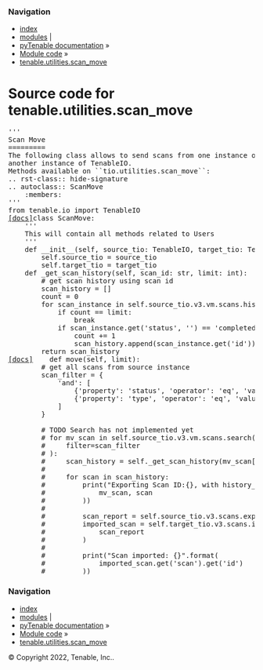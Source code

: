 <!DOCTYPE html>
<html lang="en">
  <head>
    <meta charset="utf-8" />
    <meta name="viewport" content="width=device-width, initial-scale=1.0" />
    <link rel="index" title="Index" href="../../../genindex.md" />
  </head><body>
    <div class="related" role="navigation" aria-label="related navigation">
      <h3>Navigation</h3>
      <ul>
        <li class="right" style="margin-right: 10px">
          <a href="../../../genindex.md" title="General Index"
             accesskey="I">index</a></li>
        <li class="right" >
          <a href="../../../py-modindex.md" title="Python Module Index"
             >modules</a> |</li>
        <li class="nav-item nav-item-0"><a href="../../../README.md">pyTenable  documentation</a> &#187;</li>
          <li class="nav-item nav-item-1"><a href="../../index.md" accesskey="U">Module code</a> &#187;</li>
        <li class="nav-item nav-item-this"><a href="">tenable.utilities.scan_move</a></li> 
      </ul>
    </div>  
    <div class="document">
      <div class="documentwrapper">
          <div class="body" role="main">
  <h1>Source code for tenable.utilities.scan_move</h1><div class="highlight"><pre>
<span></span><span class="sd">&#39;&#39;&#39;</span>
<span class="sd">Scan Move</span>
<span class="sd">=========</span>
<span class="sd">The following class allows to send scans from one instance of TenableIO to</span>
<span class="sd">another instance of TenableIO.</span>
<span class="sd">Methods available on ``tio.utilities.scan_move``:</span>
<span class="sd">.. rst-class:: hide-signature</span>
<span class="sd">.. autoclass:: ScanMove</span>
<span class="sd">    :members:</span>
<span class="sd">&#39;&#39;&#39;</span>
<span class="kn">from</span> <span class="nn">tenable.io</span> <span class="kn">import</span> <span class="n">TenableIO</span>
<div class="viewcode-block" id="ScanMove"><a class="viewcode-back" href="../../../tenable.utilities.scan_move.md#tenable.utilities.scan_move.ScanMove">[docs]</a><span class="k">class</span> <span class="nc">ScanMove</span><span class="p">:</span>
    <span class="sd">&#39;&#39;&#39;</span>
<span class="sd">    This will contain all methods related to Users</span>
<span class="sd">    &#39;&#39;&#39;</span>
    <span class="k">def</span> <span class="fm">__init__</span><span class="p">(</span><span class="bp">self</span><span class="p">,</span> <span class="n">source_tio</span><span class="p">:</span> <span class="n">TenableIO</span><span class="p">,</span> <span class="n">target_tio</span><span class="p">:</span> <span class="n">TenableIO</span><span class="p">):</span>
        <span class="bp">self</span><span class="o">.</span><span class="n">source_tio</span> <span class="o">=</span> <span class="n">source_tio</span>
        <span class="bp">self</span><span class="o">.</span><span class="n">target_tio</span> <span class="o">=</span> <span class="n">target_tio</span>
    <span class="k">def</span> <span class="nf">_get_scan_history</span><span class="p">(</span><span class="bp">self</span><span class="p">,</span> <span class="n">scan_id</span><span class="p">:</span> <span class="nb">str</span><span class="p">,</span> <span class="n">limit</span><span class="p">:</span> <span class="nb">int</span><span class="p">):</span>
        <span class="c1"># get scan history using scan id</span>
        <span class="n">scan_history</span> <span class="o">=</span> <span class="p">[]</span>
        <span class="n">count</span> <span class="o">=</span> <span class="mi">0</span>
        <span class="k">for</span> <span class="n">scan_instance</span> <span class="ow">in</span> <span class="bp">self</span><span class="o">.</span><span class="n">source_tio</span><span class="o">.</span><span class="n">v3</span><span class="o">.</span><span class="n">vm</span><span class="o">.</span><span class="n">scans</span><span class="o">.</span><span class="n">history</span><span class="p">(</span><span class="n">scan_id</span><span class="p">):</span>
            <span class="k">if</span> <span class="n">count</span> <span class="o">==</span> <span class="n">limit</span><span class="p">:</span>
                <span class="k">break</span>
            <span class="k">if</span> <span class="n">scan_instance</span><span class="o">.</span><span class="n">get</span><span class="p">(</span><span class="s1">&#39;status&#39;</span><span class="p">,</span> <span class="s1">&#39;&#39;</span><span class="p">)</span> <span class="o">==</span> <span class="s1">&#39;completed&#39;</span><span class="p">:</span>
                <span class="n">count</span> <span class="o">+=</span> <span class="mi">1</span>
                <span class="n">scan_history</span><span class="o">.</span><span class="n">append</span><span class="p">(</span><span class="n">scan_instance</span><span class="o">.</span><span class="n">get</span><span class="p">(</span><span class="s1">&#39;id&#39;</span><span class="p">))</span>
        <span class="k">return</span> <span class="n">scan_history</span>
<div class="viewcode-block" id="ScanMove.move"><a class="viewcode-back" href="../../../tenable.utilities.scan_move.md#tenable.utilities.scan_move.ScanMove.move">[docs]</a>    <span class="k">def</span> <span class="nf">move</span><span class="p">(</span><span class="bp">self</span><span class="p">,</span> <span class="n">limit</span><span class="p">):</span>
        <span class="c1"># get all scans from source instance</span>
        <span class="n">scan_filter</span> <span class="o">=</span> <span class="p">{</span>
            <span class="s1">&#39;and&#39;</span><span class="p">:</span> <span class="p">[</span>
                <span class="p">{</span><span class="s1">&#39;property&#39;</span><span class="p">:</span> <span class="s1">&#39;status&#39;</span><span class="p">,</span> <span class="s1">&#39;operator&#39;</span><span class="p">:</span> <span class="s1">&#39;eq&#39;</span><span class="p">,</span> <span class="s1">&#39;value&#39;</span><span class="p">:</span> <span class="s1">&#39;completed&#39;</span><span class="p">},</span>
                <span class="p">{</span><span class="s1">&#39;property&#39;</span><span class="p">:</span> <span class="s1">&#39;type&#39;</span><span class="p">,</span> <span class="s1">&#39;operator&#39;</span><span class="p">:</span> <span class="s1">&#39;eq&#39;</span><span class="p">,</span> <span class="s1">&#39;value&#39;</span><span class="p">:</span> <span class="s1">&#39;remote&#39;</span><span class="p">}</span>
            <span class="p">]</span>
        <span class="p">}</span></div></div>
        <span class="c1"># TODO Search has not implemented yet</span>
        <span class="c1"># for mv_scan in self.source_tio.v3.vm.scans.search(</span>
        <span class="c1">#     filter=scan_filter</span>
        <span class="c1"># ):</span>
        <span class="c1">#     scan_history = self._get_scan_history(mv_scan[&#39;id&#39;], limit)</span>
        <span class="c1">#</span>
        <span class="c1">#     for scan in scan_history:</span>
        <span class="c1">#         print(&quot;Exporting Scan ID:{}, with history_id: {} now\n&quot;.format(</span>
        <span class="c1">#             mv_scan, scan</span>
        <span class="c1">#         ))</span>
        <span class="c1">#</span>
        <span class="c1">#         scan_report = self.source_tio.v3.scans.export(scan)</span>
        <span class="c1">#         imported_scan = self.target_tio.v3.scans.import_scan(</span>
        <span class="c1">#             scan_report</span>
        <span class="c1">#         )</span>
        <span class="c1">#</span>
        <span class="c1">#         print(&quot;Scan imported: {}&quot;.format(</span>
        <span class="c1">#             imported_scan.get(&#39;scan&#39;).get(&#39;id&#39;)</span>
        <span class="c1">#         ))</span>
</pre></div>
            <div class="clearer"></div>
          </div>
      </div>
      <div class="clearer"></div>
    </div>
    <div class="related" role="navigation" aria-label="related navigation">
      <h3>Navigation</h3>
      <ul>
        <li class="right" style="margin-right: 10px">
          <a href="../../../genindex.md" title="General Index"
             >index</a></li>
        <li class="right" >
          <a href="../../../py-modindex.md" title="Python Module Index"
             >modules</a> |</li>
        <li class="nav-item nav-item-0"><a href="../../../README.md">pyTenable  documentation</a> &#187;</li>
          <li class="nav-item nav-item-1"><a href="../../index.md" >Module code</a> &#187;</li>
        <li class="nav-item nav-item-this"><a href="">tenable.utilities.scan_move</a></li> 
      </ul>
    </div>
    <div class="footer" role="contentinfo">
        &#169; Copyright 2022, Tenable, Inc..
    </div>
  </body>
</html>